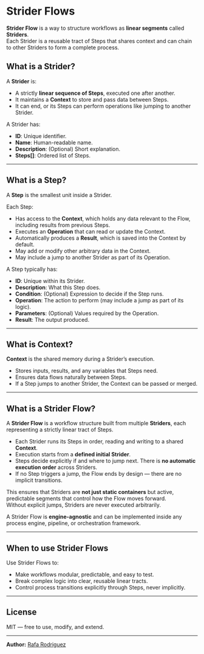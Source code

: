 # Strider Flows

**Strider Flow** is a way to structure workflows as **linear segments** called **Striders**.  
Each Strider is a reusable tract of Steps that shares context and can chain to other Striders to form a complete process.

## What is a Strider?

A **Strider** is:
- A strictly **linear sequence of Steps**, executed one after another.
- It maintains a **Context** to store and pass data between Steps.
- It can end, or its Steps can perform operations like jumping to another Strider.

A Strider has:
- **ID**: Unique identifier.
- **Name**: Human-readable name.
- **Description**: (Optional) Short explanation.
- **Steps[]**: Ordered list of Steps.

---

## What is a Step?

A **Step** is the smallest unit inside a Strider.

Each Step:
- Has access to the **Context**, which holds any data relevant to the Flow, including results from previous Steps.
- Executes an **Operation** that can read or update the Context.
- Automatically produces a **Result**, which is saved into the Context by default.
- May add or modify other arbitrary data in the Context.
- May include a jump to another Strider as part of its Operation.

A Step typically has:
- **ID**: Unique within its Strider.
- **Description**: What this Step does.
- **Condition**: (Optional) Expression to decide if the Step runs.
- **Operation**: The action to perform (may include a jump as part of its logic).
- **Parameters**: (Optional) Values required by the Operation.
- **Result**: The output produced.

---

## What is Context?

**Context** is the shared memory during a Strider’s execution.  
- Stores inputs, results, and any variables that Steps need.
- Ensures data flows naturally between Steps.
- If a Step jumps to another Strider, the Context can be passed or merged.

---

## What is a Strider Flow?

A **Strider Flow** is a workflow structure built from multiple **Striders**, each representing a strictly linear tract of Steps.

- Each Strider runs its Steps in order, reading and writing to a shared **Context**.
- Execution starts from a **defined initial Strider**.
- Steps decide explicitly if and where to jump next. There is **no automatic execution order** across Striders.
- If no Step triggers a jump, the Flow ends by design — there are no implicit transitions.

This ensures that Striders are **not just static containers** but active, predictable segments that control how the Flow moves forward.  
Without explicit jumps, Striders are never executed arbitrarily.

A Strider Flow is **engine-agnostic** and can be implemented inside any process engine, pipeline, or orchestration framework.

---

## When to use Strider Flows

Use Strider Flows to:
- Make workflows modular, predictable, and easy to test.
- Break complex logic into clear, reusable linear tracts.
- Control process transitions explicitly through Steps, never implicitly.

---

## License

MIT — free to use, modify, and extend.

---

**Author:** [Rafa Rodriguez](https://rafageist.com)
